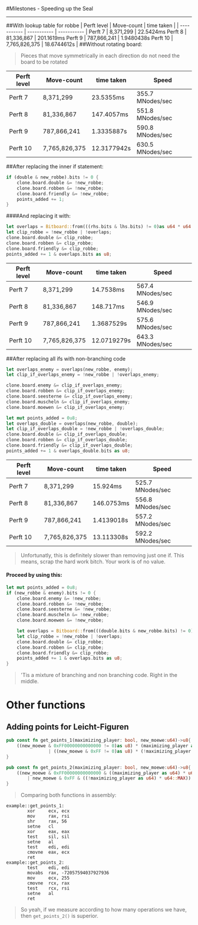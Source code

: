#Milestones - Speeding up the Seal

---

##With lookup table for robbe
| Perft level | Move-count | time taken |
| ----------- | ----------- | ----------- |
Perft  7   |      8,371,299   |      22.5424ms
Perft  8   |     81,336,867   |     201.1619ms
Perft  9   |    787,866,241   |     1.9480438s
Perft 10   |  7,765,826,375   |    18.6744612s
|
##Without rotating board:

>Pieces that move symmetrically in each direction do not need the board to be rotated

| Perft level | Move-count | time taken | Speed |
| ----------- | ----------- | ----------- | ----------- |
Perft  7   |     8,371,299   |      23.5355ms  |   355.7 MNodes/sec
Perft  8   |    81,336,867   |     147.4057ms  |   551.8 MNodes/sec
Perft  9   |   787,866,241   |     1.3335887s  |   590.8 MNodes/sec
Perft 10   | 7,765,826,375   |    12.3177942s  |   630.5 MNodes/sec

##After replacing the inner if statement:
```rust
if (double & new_robbe).bits != 0 {
    clone.board.double &= !new_robbe;
    clone.board.robben &= !new_robbe;
    clone.board.friendly &= !new_robbe;
    points_added += 1;
}
```
####And replacing it with:
````rust
let overlaps = Bitboard::from(((rhs.bits & lhs.bits) != 0)as u64 * u64::MAX)
let clip_robbe = !new_robbe | !overlaps;
clone.board.double &= clip_robbe;
clone.board.robben &= clip_robbe;
clone.board.friendly &= clip_robbe;
points_added += 1 & overlaps.bits as u8;
````
| Perft level | Move-count | time taken | Speed |
| ----------- | ----------- | ----------- | ----------- |
Perft  7 |         8,371,299 |         14.7538ms |     567.4 MNodes/sec
Perft  8 |        81,336,867 |         148.717ms |     546.9 MNodes/sec
Perft  9 |       787,866,241 |        1.3687529s |     575.6 MNodes/sec
Perft 10 |     7,765,826,375 |       12.0719279s |     643.3 MNodes/sec

##After replacing all ifs with non-branching code
```rust
let overlaps_enemy = overlaps(new_robbe, enemy);
let clip_if_overlaps_enemy = !new_robbe | !overlaps_enemy;

clone.board.enemy &= clip_if_overlaps_enemy;
clone.board.robben &= clip_if_overlaps_enemy;
clone.board.seesterne &= clip_if_overlaps_enemy;
clone.board.muscheln &= clip_if_overlaps_enemy;
clone.board.moewen &= clip_if_overlaps_enemy;

let mut points_added = 0u8;
let overlaps_double = overlaps(new_robbe, double);
let clip_if_overlaps_double = !new_robbe | !overlaps_double;
clone.board.double &= clip_if_overlaps_double;
clone.board.robben &= clip_if_overlaps_double;
clone.board.friendly &= clip_if_overlaps_double;
points_added += 1 & overlaps_double.bits as u8;
```
| Perft level | Move-count | time taken | Speed |
| ----------- | ----------- | ----------- | ----------- |
Perft  7 |         8,371,299 |          15.924ms |     525.7 MNodes/sec
Perft  8 |        81,336,867 |        146.0753ms |     556.8 MNodes/sec
Perft  9 |       787,866,241 |        1.4139018s |     557.2 MNodes/sec
Perft 10 |     7,765,826,375 |        13.113308s |     592.2 MNodes/sec

> Unfortunatly, this is definitely slower than removing just one if. This means, scrap the hard work bitch. Your work is of no value.

#### Proceed by using this:
````rust
let mut points_added = 0u8;
if (new_robbe & enemy).bits != 0 {
    clone.board.enemy &= !new_robbe;
    clone.board.robben &= !new_robbe;
    clone.board.seesterne &= !new_robbe;
    clone.board.muscheln &= !new_robbe;
    clone.board.moewen &= !new_robbe;

    let overlaps = Bitboard::from(((double.bits & new_robbe.bits) != 0)as u64 * u64::MAX);
    let clip_robbe = !new_robbe | !overlaps;
    clone.board.double &= clip_robbe;
    clone.board.robben &= clip_robbe;
    clone.board.friendly &= clip_robbe;
    points_added += 1 & overlaps.bits as u8;
}
````
> 'Tis a mixture of branching and non branching code. Right in the middle.

# Other functions

## Adding points for Leicht-Figuren

````rust
pub const fn get_points_1(maximizing_player: bool, new_moewe:u64)->u8{
    ((new_moewe & 0xFF00000000000000 != 0)as u8) * (maximizing_player as u8)
                | ((new_moewe & 0xFF != 0)as u8) * (!maximizing_player as u8)
}

pub const fn get_points_2(maximizing_player: bool, new_moewe:u64)->u8{
    ((new_moewe & 0xFF00000000000000 & ((maximizing_player as u64) * u64::MAX)
        | new_moewe & 0xFF & ((!maximizing_player as u64) * u64::MAX)) != 0) as u8
}
````
> Comparing both functions in assembly:
````assembly
example::get_points_1:
        xor     ecx, ecx
        mov     rax, rsi
        shr     rax, 56
        setne   cl
        xor     eax, eax
        test    sil, sil
        setne   al
        test    edi, edi
        cmovne  eax, ecx
        ret
example::get_points_2:
        test    edi, edi
        movabs  rax, -72057594037927936
        mov     ecx, 255
        cmovne  rcx, rax
        test    rcx, rsi
        setne   al
        ret
````
> So yeah, if we measure according to how many operations we have, then `get_points_2()` is superior.